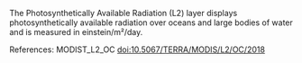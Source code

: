 The Photosynthetically Available Radiation (L2) layer displays photosynthetically available radiation over oceans and large bodies of water and is measured in einstein/m²/day.

References: MODIST_L2_OC [doi:10.5067/TERRA/MODIS/L2/OC/2018](https://doi.org/10.5067/TERRA/MODIS/L2/OC/2018)